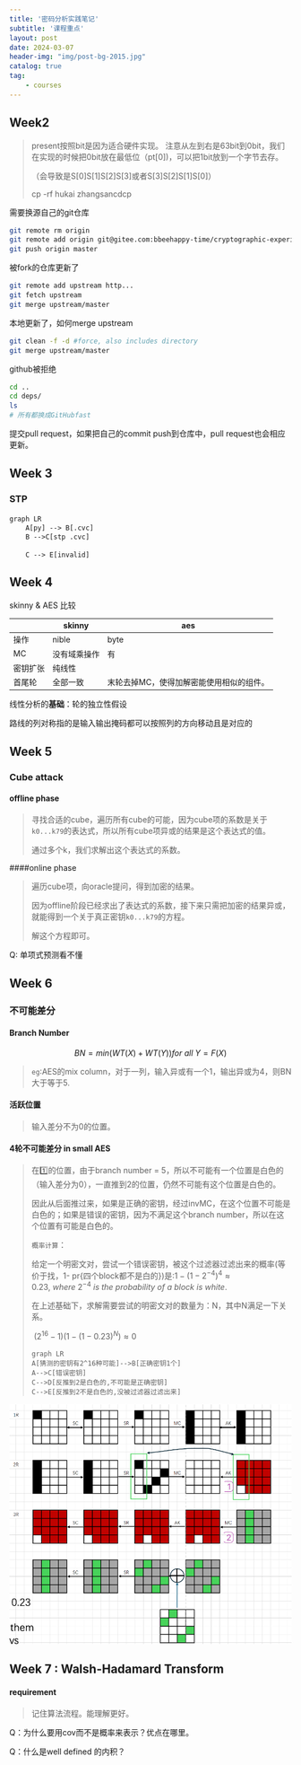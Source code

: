```yaml
---
title: '密码分析实践笔记'
subtitle: '课程重点'
layout: post
date: 2024-03-07
header-img: "img/post-bg-2015.jpg"
catalog: true
tag: 
    - courses
---
```


## Week2
> present按照bit是因为适合硬件实现。
> 注意从左到右是63bit到0bit，我们在实现的时候把0bit放在最低位（pt[0])，可以把1bit放到一个字节去存。
>
> （会导致是S[0]S[1]S[2]S[3]或者S[3]S[2]S[1]S[0]）
>
> cp -rf hukai zhangsancdcp



需要换源自己的git仓库

```bash
git remote rm origin
git remote add origin git@gitee.com:bbeehappy-time/cryptographic-experiments.git   
git push origin master  
```



被fork的仓库更新了

```bash
git remote add upstream http...
git fetch upstream
git merge upstream/master
```



本地更新了，如何merge upstream

```bash
git clean -f -d	#force, also includes directory
git merge upstream/master
```



github被拒绝

```bash
cd ..
cd deps/
ls
# 所有都换成GitHubfast
```



提交pull request，如果把自己的commit push到仓库中，pull request也会相应更新。

## Week 3

### STP 

```mermaid
graph LR
    A[py] --> B[.cvc]
    B -->C[stp .cvc]

    C --> E[invalid]

```



## Week 4

skinny & AES 比较

|          | skinny       | aes                                      |
| -------- | ------------ | ---------------------------------------- |
| 操作     | nible        | byte                                     |
| MC       | 没有域乘操作 | 有                                       |
| 密钥扩张 | 纯线性       |                                          |
| 首尾轮   | 全部一致     | 末轮去掉MC，使得加解密能使用相似的组件。 |

线性分析的**基础**：轮的独立性假设

路线的列对称指的是输入输出掩码都可以按照列的方向移动且是对应的





## Week 5

### Cube attack

#### offline phase

> 寻找合适的cube，遍历所有cube的可能，因为cube项的系数是关于`k0...k79`的表达式，所以所有cube项异或的结果是这个表达式的值。
>
> 通过多个k，我们求解出这个表达式的系数。

####online phase

> 遍历cube项，向oracle提问，得到加密的结果。
>
> 因为offline阶段已经求出了表达式的系数，接下来只需把加密的结果异或，就能得到一个关于真正密钥`k0...k79`的方程。
>
> 解这个方程即可。



Q: 单项式预测看不懂

## Week 6

### 不可能差分

#### Branch Number

$$
BN = min(WT(X)+WT(Y)) for\  all \ Y = F(X)
$$


>`eg`:AES的mix column，对于一列，输入异或有一个1，输出异或为4，则BN大于等于5.

#### 活跃位置

> 输入差分不为0的位置。

#### 4轮不可能差分 in small AES

> 在1️⃣的位置，由于branch number = 5，所以不可能有一个位置是白色的（输入差分为0），一直推到2的位置，仍然不可能有这个位置是白色的。
>
> 因此从后面推过来，如果是正确的密钥，经过invMC，在这个位置不可能是白色的；如果是错误的密钥，因为不满足这个branch number，所以在这个位置有可能是白色的。
>
> `概率计算`：
>
> ​					给定一个明密文对，尝试一个错误密钥，被这个过滤器过滤出来的概率(等价于找，1- pr{四个block都不是白的})是:$1 - (1- 2^{-4})^4\approx  0.23,\ where \ 2^{-4}\  is\  the\ probability\ of\ a\ block\ is\ white.$
>
> ​					在上述基础下，求解需要尝试的明密文对的数量为：N，其中N满足一下关系。
>
> ​					$(2^{16}-1)(1-(1-0.23)^N)\approx 0$
>
> ```mermaid
> graph LR
> A[猜测的密钥有2^16种可能]-->B[正确密钥1个]
> A-->C[错误密钥]
> C-->D[反推到2是白色的,不可能是正确密钥]
> C-->E[反推到2不是白色的,没被过滤器过滤出来]
> ```
>
> 

<img src="https://raw.githubusercontent.com/BugProducer2/PicBed/main/img/image-20240510124059635.png" alt="image-20240510124059635" style="zoom:67%;" />

## Week 7 : Walsh-Hadamard Transform
#### requirement

> 记住算法流程。能理解更好。

Q：为什么要用cov而不是概率来表示？优点在哪里。

Q：什么是well defined 的内积？


